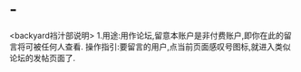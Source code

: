 # -
<backyard裆汁部说明>
1.用途:用作论坛,留意本账户是非付费账户,即你在此的留言将可被任何人查看.
  操作指引:要留言的用户,点当前页面感叹号图标,就进入类似论坛的发帖页面了.

